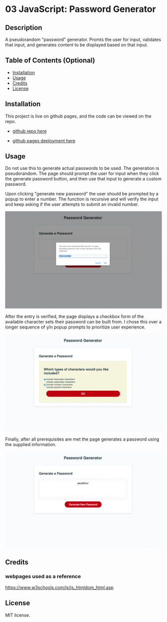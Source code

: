 # 03 JavaScript: Password Generator
## Description
A pseudorandom "password" generator. Promts the user for input, validates that input, and generates content to be displayed based on that input.


## Table of Contents (Optional)

- [Installation](#installation)
- [Usage](#usage)
- [Credits](#credits)
- [License](#license)

## Installation

This project is live on github pages, and the code can be viewed on the repo.

* [github repo here](https://github.com/jamesyoungGHusername/Challenge3-StringGenerator)

* [github pages deployment here](https://jamesyoungghusername.github.io/Challenge3-StringGenerator/)

## Usage
Do not use this to generate actual passwords to be used. The generation is pseudorandom. The page should prompt the user for input when they click the generate password button, and then use that input to generate a custom password.

Upon clicking "generate new password" the user should be prompted by a popup to enter a number. The function is recursive and will verify the input and keep asking if the user attempts to submit an invalid number.

![Photo of entry verification](./Assets/Demo-of-entry-verification.png)

After the entry is verified, the page displays a checkbox form of the available character sets their password can be built from. I chose this over a longer sequence of y/n popup prompts to prioritize user experience.

![Photo of character selection](/Assets/Demo-of-characterset-selection.png)

Finally, after all prerequisites are met the page generates a password using the supplied information.

![Photo of generated password](/Assets/Demo-of-password-generation.png)


## Credits
### webpages used as a reference
https://www.w3schools.com/js/js_htmldom_html.asp

## License

MIT license.

